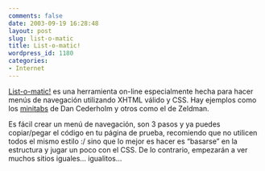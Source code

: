 ```yaml
---
comments: false
date: 2003-09-19 16:28:48
layout: post
slug: list-o-matic
title: List-o-matic!
wordpress_id: 1180
categories:
- Internet
---
```


[List-o-matic!](http://www.accessify.com/tools-and-wizards/list-o-matic/list-o-matic.asp) es una herramienta on-line especialmente hecha para hacer menús de navegación utilizando XHTML válido y CSS. Hay ejemplos como los [minitabs](http://www.simplebits.com/tips/minitabs.html) de Dan Cederholm y otros como el de Zeldman.





Es fácil crear un menú de navegación, son 3 pasos y ya puedes copiar/pegar el código en tu página de prueba, recomiendo que no utilicen todos el mismo estilo :/ sino que lo mejor es hacer es “basarse” en la estructura y jugar un poco con el CSS. De lo contrario, empezarán a ver muchos sitios iguales… igualitos…




 
